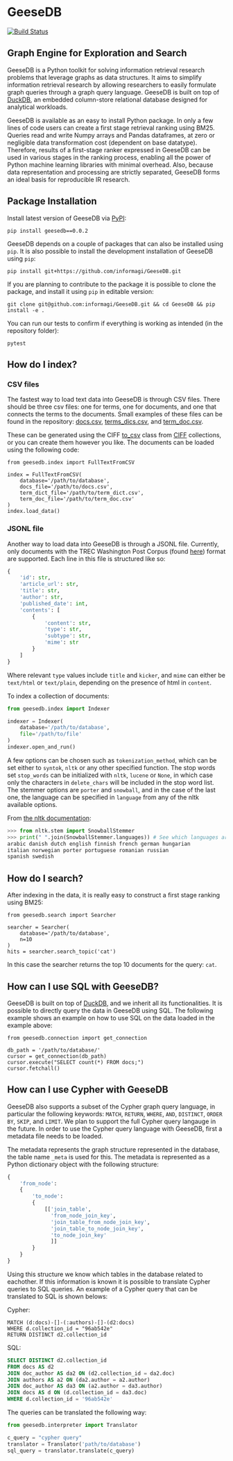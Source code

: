 # GeeseDB
[![Build Status](https://app.travis-ci.com/informagi/GeeseDB.svg?branch=master)](https://app.travis-ci.com/informagi/GeeseDB)

## Graph Engine for Exploration and Search
GeeseDB is a Python toolkit for solving information retrieval research problems that leverage graphs as data structures. It aims to simplify information retrieval research by allowing researchers to easily formulate graph queries through a graph query language. GeeseDB is built on top of [DuckDB](http://duckdb.org/), an embedded column-store relational database designed for analytical workloads.

GeeseDB is available as an easy to install Python package. In only a few lines of code users can create a first stage retrieval ranking using BM25. Queries read and write Numpy arrays and Pandas dataframes, at zero or negligible data transformation cost (dependent on base datatype). Therefore, results of a first-stage ranker expressed in GeeseDB can be used in various stages in the ranking process, enabling all the power of Python machine learning libraries with minimal overhead. Also, because data representation and processing are strictly separated, GeeseDB forms an ideal basis for reproducible IR research.

## Package Installation
Install latest version of GeeseDB via [PyPI](https://pypi.org/project/geesedb/):

```
pip install geesedb==0.0.2
```

GeeseDB depends on a couple of packages that can also be installed using `pip`. It is also possible to install the development installation of GeeseDB using `pip`:

```
pip install git+https://github.com/informagi/GeeseDB.git
```

If you are planning to contribute to the package it is possible to clone the package, and install it using `pip` in editable version:
```
git clone git@github.com:informagi/GeeseDB.git && cd GeeseDB && pip install -e .
```

You can run our tests to confirm if everything is working as intended (in the repository folder):
```
pytest
```

## How do I index?
### CSV files
The fastest way to load text data into GeeseDB is through CSV files. There should be three csv files: one for terms, one for documents, and one that connects the terms to the documents. Small examples of these files can be found in the repository: [docs.csv](./geesedb/tests/resources/csv/example_docs.csv), [terms_dics.csv](./geesedb/tests/resources/csv/example_term_dict.csv), and [term_doc.csv](./geesedb/tests/resources/csv/example_term_doc.csv).

These can be generated using the CIFF [to_csv](./geesedb/utils/ciff/to_csv.py) class from [CIFF](https://github.com/osirrc/ciff) collections, or you can create them however you like. The documents can be loaded using the following code:

```python3
from geesedb.index import FullTextFromCSV

index = FullTextFromCSV(
    database='/path/to/database',
    docs_file='/path/to/docs.csv',
    term_dict_file='/path/to/term_dict.csv',
    term_doc_file='/path/to/term_doc.csv'
)
index.load_data()
```

### JSONL file
Another way to load data into GeeseDB is through a JSONL file. Currently, only documents with the TREC Washington Post Corpus (found [here](https://trec.nist.gov/data/wapost/)) format are supported. Each line in this file is structured like so:
````python
{
    'id': str,
    'article_url': str,
    'title': str,
    'author': str,
    'published_date': int,
    'contents': [
        {
            'content': str,
            'type': str,
            'subtype': str,
            'mime': str
        }
    ]
}
````
Where relevant ``type`` values include ``title`` and ``kicker``, and ``mime`` can either be ``text/html`` or ``text/plain``, depending on the presence of html in ``content``.

To index a collection of documents:
````python
from geesedb.index import Indexer

indexer = Indexer(
    database='/path/to/database',
    file='/path/to/file'
)
indexer.open_and_run()
````

A few options can be chosen such as ``tokenization_method``, which can be set either to ``syntok``, ``nltk`` or any other specified function. The stop words set ``stop_words`` can be initialized with ``nltk``, ``lucene`` or ``None``, in which case only the characters in ``delete_chars`` will be included in the stop word list. The stemmer options are ``porter`` and ``snowball``, and in the case of the last one, the language can be specified in ``language``  from any of the nltk available options.

From [the nltk documentation](https://www.nltk.org/api/nltk.stem.snowball.html):
```python
>>> from nltk.stem import SnowballStemmer
>>> print(" ".join(SnowballStemmer.languages)) # See which languages are supported
arabic danish dutch english finnish french german hungarian
italian norwegian porter portuguese romanian russian
spanish swedish
```

## How do I search?
After indexing in the data, it is really easy to construct a first stage ranking using BM25:

```python3
from geesedb.search import Searcher

searcher = Searcher(
    database='/path/to/database', 
    n=10
)
hits = searcher.search_topic('cat')
```

In this case the searcher returns the top 10 documents for the query: `cat`. 

## How can I use SQL with GeeseDB?
GeeseDB is built on top of [DuckDB](http://duckdb.org/), and we inherit all its functionalities. It is possible to directly query the data in GeeseDB using SQL. The following example shows an example on how to use SQL on the data loaded in the example above:

```python3
from geesedb.connection import get_connection

db_path = '/path/to/database/'
cursor = get_connection(db_path)
cursor.execute("SELECT count(*) FROM docs;")
cursor.fetchall()
```

## How can I use Cypher with GeeseDB
GeeseDB also supports a subset of the Cypher graph query language, in particular the following keywords: `MATCH`, `RETURN`, `WHERE`, `AND`, `DISTINCT`, `ORDER BY`, `SKIP`, and `LIMIT`. We plan to support the full Cypher query langauge in the future. In order to use the Cypher query language with GeeseDB, first a metadata file needs to be loaded. 

The metadata represents the graph structure represented in the database, the table name `_meta` is used for this. The metadata is represented as a Python dictionary object with the following structure:
```python
{
    'from_node':
    {
        'to_node':
        {
            [['join_table',
              'from_node_join_key',
              'join_table_from_node_join_key',
              'join_table_to_node_join_key',
              'to_node_join_key'
              ]]
        }
    }
}
```
Using this structure we know which tables in the database related to eachother. If this information is known it is possible to translate Cypher queries to SQL queries. An example of a Cypher query that can be translated to SQL is shown belows:

Cypher:
```cypher
MATCH (d:docs)-[]-(:authors)-[]-(d2:docs)
WHERE d.collection_id = "96ab542e"
RETURN DISTINCT d2.collection_id
```

SQL:
```sql
SELECT DISTINCT d2.collection_id
FROM docs AS d2
JOIN doc_author AS da2 ON (d2.collection_id = da2.doc)
JOIN authors AS a2 ON (da2.author = a2.author)
JOIN doc_author AS da3 ON (a2.author = da3.author)
JOIN docs AS d ON (d.collection_id = da3.doc)
WHERE d.collection_id = '96ab542e'
```

The queries can be translated the following way:

```python
from geesedb.interpreter import Translator

c_query = "cypher query"
translator = Translator('path/to/database')
sql_query = translator.translate(c_query)
```
